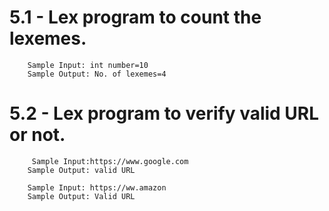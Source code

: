 # 5.1 - Lex program to count the lexemes.
        Sample Input: int number=10
        Sample Output: No. of lexemes=4
 
 # 5.2 - Lex program to verify valid URL or not.
         Sample Input:https://www.google.com
        Sample Output: valid URL

        Sample Input: https://ww.amazon
        Sample Output: Valid URL

